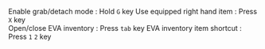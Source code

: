 Enable grab/detach mode : Hold `G` key
Use equipped right hand item : Press `X` key   
Open/close EVA inventory : Press `tab` key 
EVA inventory item shortcut : Press `1` `2` key